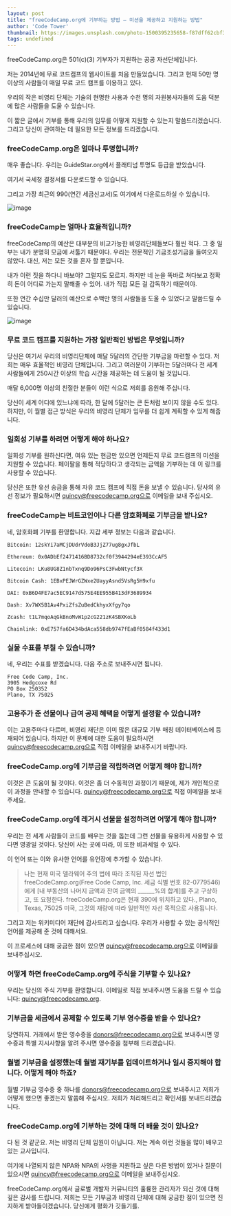 ```yaml
---
layout: post
title: "freeCodeCamp.org에 기부하는 방법 – 미션을 제공하고 지원하는 방법"
author: 'Code Tower'
thumbnail: https://images.unsplash.com/photo-1500395235658-f87dff62cbf3?crop=entropy&cs=tinysrgb&fit=max&fm=jpg&ixid=MXwxMTc3M3wwfDF8c2VhcmNofDd8fGhlYXJ0fGVufDB8fHw&ixlib=rb-1.2.1&q=80&w=2000
tags: undefined
---
```



freeCodeCamp.org은 501(c)(3) 기부자가 지원하는 공공 자선단체입니다.

저는 2014년에 무료 코드캠프의 웹사이트를 처음 만들었습니다. 그리고 현재 50만 명 이상의 사람들이 매일 무료 코드 캠프를 이용하고 있다.

우리의 작은 비영리 단체는 기술의 현명한 사용과 수천 명의 자원봉사자들의 도움 덕분에 많은 사람들을 도울 수 있습니다.

이 짧은 글에서 기부를 통해 우리의 임무를 어떻게 지원할 수 있는지 말씀드리겠습니다. 그리고 당신이 관여하는 데 필요한 모든 정보를 드리겠습니다.

### freeCodeCamp.org은 얼마나 투명합니까?

매우 좋습니다. 우리는 GuideStar.org에서 플래티넘 투명도 등급을 받았습니다.

여기서 국세청 결정서를 다운로드할 수 있습니다.

그리고 가장 최근의 990(연간 세금신고서)도 여기에서 다운로드하실 수 있습니다.

![image](https://www.freecodecamp.org/news/content/images/2020/12/Free_Code_Camp_Inc_-_GuideStar_Profile.png)

### freeCodeCamp는 얼마나 효율적입니까?

freeCodeCamp의 예산은 대부분의 비교가능한 비영리단체들보다 훨씬 적다. 그 중 일부는 내가 분명히 모금에 서툴기 때문이다. 우리는 전문적인 기금조성기금을 들여오지 않았다. 대신, 저는 모든 것을 혼자 할 뿐입니다.

내가 이런 짓을 하다니 바보야? 그럴지도 모르지. 하지만 네 눈을 똑바로 쳐다보고 정확히 돈이 어디로 가는지 말해줄 수 있어. 내가 직접 모든 걸 감독하기 때문이야.

또한 연간 수십만 달러의 예산으로 수백만 명의 사람들을 도울 수 있었다고 말씀드릴 수 있습니다.

![image](https://www.freecodecamp.org/news/content/images/2020/12/freeCodeCamp_historic_usage_-_Google_Sheets-2.png)

### 무료 코드 캠프를 지원하는 가장 일반적인 방법은 무엇입니까?

당신은 여기서 우리의 비영리단체에 매달 5달러의 간단한 기부금을 마련할 수 있다. 저희는 매우 효율적인 비영리 단체입니다. 그리고 여러분이 기부하는 5달러마다 전 세계 사람들에게 250시간 이상의 학습 시간을 제공하는 데 도움이 될 것입니다.

매달 6,000명 이상의 친절한 분들이 이런 식으로 저희를 응원해 주십니다.

당신이 세계 어디에 있느냐에 따라, 한 달에 5달러는 큰 돈처럼 보이지 않을 수도 있다. 하지만, 이 월별 접근 방식은 우리의 비영리 단체가 임무를 더 쉽게 계획할 수 있게 해줍니다.

### 일회성 기부를 하려면 어떻게 해야 하나요?

일회성 기부를 원하신다면, 여유 있는 현금만 있으면 언제든지 무료 코드캠프의 미션을 지원할 수 있습니다. 페이팔을 통해 적당하다고 생각되는 금액을 기부하는 데 이 링크를 사용할 수 있습니다.

당신은 또한 유선 송금을 통해 자유 코드 캠프에 직접 돈을 보낼 수 있습니다. 당사의 유선 정보가 필요하시면 quincy@freecodecamp.org으로 이메일을 보내 주십시오.

### freeCodeCamp는 비트코인이나 다른 암호화폐로 기부금을 받나요?

네, 암호화폐 기부를 환영합니다. 지갑 세부 정보는 다음과 같습니다.

```undefined
Bitcoin: 12skYi7aMCjDUdrVdoB3JjZ77ug8gxJfbL

Ethereum: 0x0ADbEf2471416BD8732cf0f3944294eE393CcAF5

Litecoin: LKu8UG8Z1nbTxnq9Do96PsC3FwbNtycf3X

Bitcoin Cash: 1EBxPEJWrGZWxe2UayyAsnd5VsRg5H9xfu

DAI: 0xB6D4FE7ac5EC9147d575E4EE955B413dF3689934

Dash: Xv7WX5B1Av4PxiZfsZuBedCkhyxXfgy7qo

Zcash: t1L7mqoAqGkBnoMvW1p2cG221zK4SBXKoLb

Chainlink: 0xE757fa6D434bdAca558db9747fEaBf0584f433d1
```

### 실물 수표를 부칠 수 있습니까?

네, 우리는 수표를 받겠습니다. 다음 주소로 보내주시면 됩니다.

```undefined
Free Code Camp, Inc.
3905 Hedgcoxe Rd
PO Box 250352
Plano, TX 75025
```

### 고용주가 준 선물이나 급여 공제 혜택을 어떻게 설정할 수 있습니까?

이는 고용주마다 다르며, 비영리 재단은 이미 많은 대규모 기부 매칭 데이터베이스에 등재되어 있습니다. 하지만 이 문제에 대한 도움이 필요하시면 quincy@freecodecamp.org으로 직접 이메일을 보내주시기 바랍니다.

### freeCodeCamp.org에 기부금을 적립하려면 어떻게 해야 합니까?

이것은 큰 도움이 될 것이다. 이것은 좀 더 수동적인 과정이기 때문에, 제가 개인적으로 이 과정을 안내할 수 있습니다. quincy@freecodecamp.org으로 직접 이메일을 보내주세요.

### freeCodeCamp.org에 레거시 선물을 설정하려면 어떻게 해야 합니까?

우리는 전 세계 사람들이 코드를 배우는 것을 돕는데 그런 선물을 유용하게 사용할 수 있다면 영광일 것이다. 당신이 사는 곳에 따라, 이 또한 비과세일 수 있다.

이 언어 또는 이와 유사한 언어를 유언장에 추가할 수 있습니다.

> 나는 현재 미국 델라웨어 주의 법에 따라 조직된 자선 법인 freeCodeCamp.org(Free Code Camp, Inc. 세금 식별 번호 82-0779546)에게 [내 부동산의 나머지 금액과 잔여 금액의 ______%의 합계]를 주고 구상하고, 또 요청한다. freeCodeCamp.org은 현재 390에 위치하고 있다., Plano, Texas, 75025 미국, 그것의 재량에 따라 일반적인 자선 목적으로 사용됩니다.

그리고 저는 위키미디어 재단에 감사드리고 싶습니다. 우리가 사용할 수 있는 공식적인 언어를 제공해 준 것에 대해서요.

이 프로세스에 대해 궁금한 점이 있으면 quincy@freecodecamp.org으로 이메일을 보내주십시오.

### 어떻게 하면 freeCodeCamp.org에 주식을 기부할 수 있나요?

우리는 당신의 주식 기부를 환영합니다. 이메일로 직접 보내주시면 도움을 드릴 수 있습니다: quincy@freecodecamp.org.

### 기부금을 세금에서 공제할 수 있도록 기부 영수증을 받을 수 있나요?

당연하지. 거래에서 받은 영수증을 donors@freecodecamp.org으로 보내주시면 영수증과 특별 지시사항을 알려 주시면 영수증을 첨부해 드리겠습니다.

### 월별 기부금을 설정했는데 월별 재기부를 업데이트하거나 일시 중지해야 합니다. 어떻게 해야 하죠?

월별 기부금 영수증 중 하나를 donors@freecodecamp.org으로 보내주시고 저희가 어떻게 했으면 좋겠는지 말씀해 주십시오. 저희가 처리해드리고 확인서를 보내드리겠습니다.

### freeCodeCamp.org에 기부하는 것에 대해 더 배울 것이 있나요?

다 된 것 같군요. 저는 비영리 단체 임원이 아닙니다. 저는 계속 이런 것들을 많이 배우고 있는 교사입니다.

여기에 나열되지 않은 NPA와 NPA의 사명을 지원하고 싶은 다른 방법이 있거나 질문이 있으시면 quincy@freecodecamp.org으로 이메일을 보내주십시오.

freeCodeCamp.org에서 글로벌 개발자 커뮤니티의 훌륭한 관리자가 되신 것에 대해 깊은 감사를 드립니다. 저희는 모든 기부금과 비영리 단체에 대해 궁금한 점이 있으면 진지하게 받아들이겠습니다. 당신에게 평화가 깃들기를.